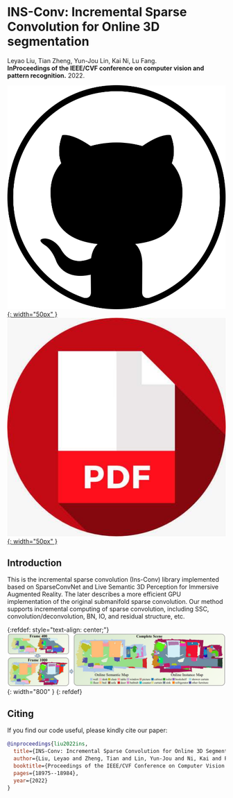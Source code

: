 # INS-Conv: Incremental Sparse Convolution for Online 3D segmentation

Leyao Liu, Tian Zheng, Yun-Jou Lin, Kai Ni, Lu Fang.<br/>**InProceedings of the IEEE/CVF conference on computer vision and pattern recognition.** 2022.

[![github](/pic/github3.png){: width="50px" }](https://github.com/THU-luvision/INS-Conv)  &nbsp;&nbsp;&nbsp;
[![pdf](/pic/pdf.jpeg){: width="50px" }](https://openaccess.thecvf.com/content/CVPR2022/papers/Liu_INS-Conv_Incremental_Sparse_Convolution_for_Online_3D_Segmentation_CVPR_2022_paper.pdf) &nbsp;&nbsp;&nbsp;
<!-- [![video](/pic/video.png){: width="50px" }](https://www.youtube.com/watch?v=co7y6LQ7Kqc) -->

## Introduction

This is the incremental sparse convolution (Ins-Conv) library implemented based on SparseConvNet and Live Semantic 3D Perception for Immersive Augmented Reality. The later describes a more efficient GPU implementation of the original submanifold sparse convolution. Our method supports incremental computing of sparse convolution, including SSC, convolution/deconvolution, BN, IO, and residual structure, etc.

{:refdef: style="text-align: center;"}
![Framework](/pic/insconv.png){: width="800" }
{: refdef}


## Citing

If you find our code useful, please kindly cite our paper:

```bibtex
@inproceedings{liu2022ins,
  title={INS-Conv: Incremental Sparse Convolution for Online 3D Segmentation},
  author={Liu, Leyao and Zheng, Tian and Lin, Yun-Jou and Ni, Kai and Fang, Lu},
  booktitle={Proceedings of the IEEE/CVF Conference on Computer Vision and Pattern Recognition},
  pages={18975--18984},
  year={2022}
}
```

